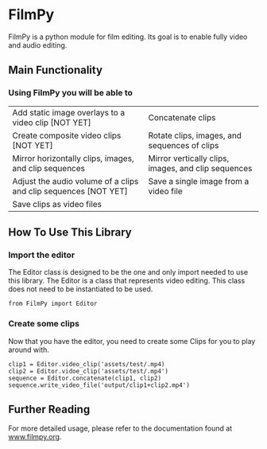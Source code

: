 # FilmPy
FilmPy is a python module for film editing. 
Its goal is to enable fully video and audio editing. 

## Main Functionality
### Using FilmPy you will be able to

|                                                        |                                                        |
| :----------------------------------------------------- | :----------------------------------------------------- |
| Add static image overlays to a video clip [NOT YET]    | Concatenate clips                                      |
| Create composite video clips [NOT YET]                 | Rotate clips, images, and sequences of clips           |
| Mirror horizontally clips, images, and clip sequences           | Mirror vertically clips, images, and clip sequences    |
| Adjust the audio volume of a clips and clip sequences [NOT YET] | Save a single image from a video file |
| Save clips as video files | |

## How To Use This Library
### Import the editor
The Editor class is designed to be the one and only import needed to use this library. 
The Editor is a class that represents video editing. 
This class does not need to be instantiated to be used.

`from FilmPy import Editor`

### Create some clips 
Now that you have the editor, you need to create some Clips for you to play around with.

```
clip1 = Editor.video_clip('assets/test/.mp4)
clip2 = Editor.vidoe_clip('assets/test/.mp4')
sequence = Editor.concatenate(clip1, clip2)
sequence.write_video_file('output/clip1+clip2.mp4')
```

## Further Reading
 
For more detailed usage, please refer to the documentation found at www.filmpy.org. 
